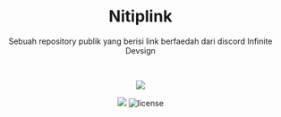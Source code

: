 <h1 align=center>Nitiplink</h1>
<p align=center>
Sebuah repository publik yang berisi link berfaedah dari discord Infinite Devsign
</p>

<br>

<p align=center>
  <img src="https://forthebadge.com/images/badges/makes-people-smile.svg">
</p>

<p align=center>
  <img src="https://hits.seeyoufarm.com/api/count/incr/badge.svg?url=https%3A%2F%2Fgithub.com%2Finfinitedevsign%2Fnitiplink&count_bg=%2300B0B8&title_bg=%23555555&icon=&icon_color=%23E7E7E7&title=visitors&edge_flat=true"/>
  <img src="https://img.shields.io/badge/license-GPL-blue.svg" alt="license"/>
</p>
